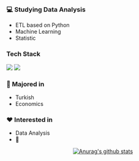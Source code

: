 ### :computer: Studying Data Analysis
+ ETL based on Python
+ Machine Learning
+ Statistic

### Tech Stack
<img src="https://img.shields.io/badge/Python-3766AB?style=plastic&logo=Python&logoColor=white"/></a>
<img src="https://img.shields.io/badge/.NET-9A2EFE?style=plastic&logo=#512BD4&logoColor=white"/></a>
### :pencil: Majored in
+ Turkish
+ Economics
### :heart: Interested in
+ Data Analysis
+ :musical_note:


<div align=center>
	
[![Anurag's github stats](https://github-readme-stats.vercel.app/api?username=hanna-joo&show_icons=true&theme=gruvbox)](https://github.com/anuraghazra/github-readme-stats)

</div>
